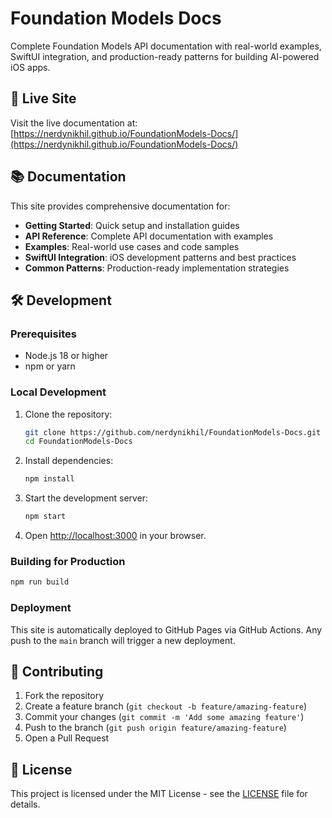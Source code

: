 # Foundation Models Docs

Complete Foundation Models API documentation with real-world examples, SwiftUI integration, and production-ready patterns for building AI-powered iOS apps.

## 🚀 Live Site

Visit the live documentation at: [https://nerdynikhil.github.io/FoundationModels-Docs/](https://nerdynikhil.github.io/FoundationModels-Docs/)

## 📚 Documentation

This site provides comprehensive documentation for:

- **Getting Started**: Quick setup and installation guides
- **API Reference**: Complete API documentation with examples
- **Examples**: Real-world use cases and code samples
- **SwiftUI Integration**: iOS development patterns and best practices
- **Common Patterns**: Production-ready implementation strategies

## 🛠️ Development

### Prerequisites

- Node.js 18 or higher
- npm or yarn

### Local Development

1. Clone the repository:
   ```bash
   git clone https://github.com/nerdynikhil/FoundationModels-Docs.git
   cd FoundationModels-Docs
   ```

2. Install dependencies:
   ```bash
   npm install
   ```

3. Start the development server:
   ```bash
   npm start
   ```

4. Open [http://localhost:3000](http://localhost:3000) in your browser.

### Building for Production

```bash
npm run build
```

### Deployment

This site is automatically deployed to GitHub Pages via GitHub Actions. Any push to the `main` branch will trigger a new deployment.

## 🤝 Contributing

1. Fork the repository
2. Create a feature branch (`git checkout -b feature/amazing-feature`)
3. Commit your changes (`git commit -m 'Add some amazing feature'`)
4. Push to the branch (`git push origin feature/amazing-feature`)
5. Open a Pull Request

## 📄 License

This project is licensed under the MIT License - see the [LICENSE](LICENSE) file for details.
